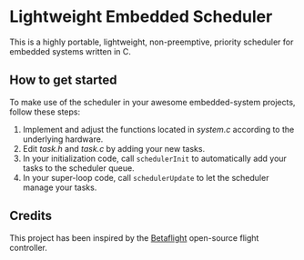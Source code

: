 # Lightweight Embedded Scheduler
This is a highly portable, lightweight, non-preemptive, priority scheduler for embedded systems written in C.

## How to get started
To make use of the scheduler in your awesome embedded-system projects, follow these steps:
1. Implement and adjust the functions located in *system.c* according to the underlying hardware.
2. Edit *task.h* and *task.c* by adding your new tasks.
3. In your initialization code, call `schedulerInit` to automatically add your tasks to the scheduler queue.
4. In your super-loop code, call `schedulerUpdate` to let the scheduler manage your tasks.

## Credits
This project has been inspired by the [Betaflight](https://github.com/betaflight/betaflight) open-source flight controller.
